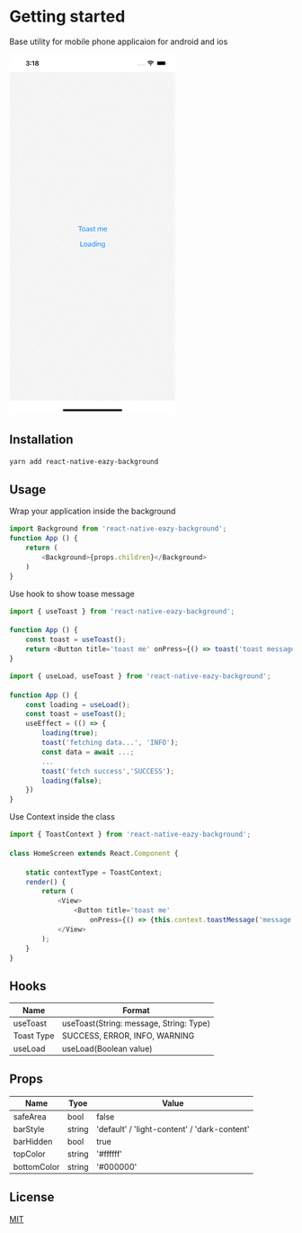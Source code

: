 # Getting started

Base utility for mobile phone applicaion for android and ios

![](demo.gif)



## Installation

```bash
yarn add react-native-eazy-background
```

## Usage

Wrap your application inside the background
```js
import Background from 'react-native-eazy-background';
function App () {
    return (
        <Background>{props.children}</Background>
    )
}
```

Use hook to show toase message
```js
import { useToast } from 'react-native-eazy-background';

function App () {
    const toast = useToast();
    return <Button title='toast me' onPress={() => toast('toast message') />
}
```

```js
import { useLoad, useToast } from 'react-native-eazy-background';

function App () {
    const loading = useLoad();
    const toast = useToast();
    useEffect = (() => {
        loading(true);
        toast('fetching data...', 'INFO');
        const data = await ...;
        ...
        toast('fetch success','SUCCESS');
        loading(false);
    })
}
```

Use Context inside the class
```js
import { ToastContext } from 'react-native-eazy-background';

class HomeScreen extends React.Component {

    static contextType = ToastContext;
    render() {
        return (
            <View>
                <Button title='toast me' 
                    onPress={() => {this.context.toastMessage('message', 'INFO')}}/>
            </View>
        );
    }
}
```


## Hooks

| Name        | Format                                      |
| ----------- | ------------------------------------------- |
| useToast    | useToast(String: message, String: Type)     |
| Toast Type  | SUCCESS, ERROR, INFO, WARNING               |
| useLoad     | useLoad(Boolean value)                      |



## Props 

| Name             | Tyoe      | Value                                             |
| ---------------- | --------- | ------------------------------------------------- |
| safeArea         | bool      | false                                             |
| barStyle         | string    | 'default' / 'light-content' / 'dark-content'      |
| barHidden        | bool      | true                                              |
| topColor         | string    | '#ffffff'                                         |
| bottomColor      | string    | '#000000'                                         |



## License
[MIT](https://choosealicense.com/licenses/mit/)